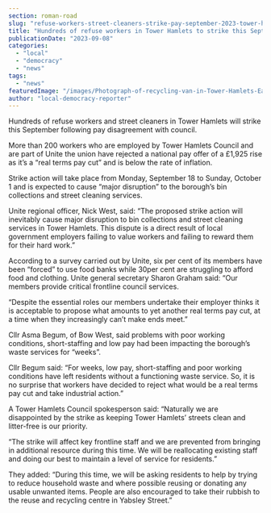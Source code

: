 ```yaml
---
section: roman-road
slug: "refuse-workers-street-cleaners-strike-pay-september-2023-tower-hamlets"
title: "Hundreds of refuse workers in Tower Hamlets to strike this September"
publicationDate: "2023-09-08"
categories: 
  - "local"
  - "democracy"
  - "news"
tags: 
  - "news"
featuredImage: "/images/Photograph-of-recycling-van-in-Tower-Hamlets-East-London.jpg"
author: "local-democracy-reporter"
---
```


Hundreds of refuse workers and street cleaners in Tower Hamlets will strike this September following pay disagreement with council.

More than 200 workers who are employed by Tower Hamlets Council and are part of Unite the union have rejected a national pay offer of a £1,925 rise as it’s a “real terms pay cut” and is below the rate of inflation.

Strike action will take place from Monday, September 18 to Sunday, October 1 and is expected to cause “major disruption” to the borough’s bin collections and street cleaning services.

Unite regional officer, Nick West, said: “The proposed strike action will inevitably cause major disruption to bin collections and street cleaning services in Tower Hamlets. This dispute is a direct result of local government employers failing to value workers and failing to reward them for their hard work.”

According to a survey carried out by Unite, six per cent of its members have been “forced” to use food banks while 30per cent are struggling to afford food and clothing. Unite general secretary Sharon Graham said: “Our members provide critical frontline council services.

“Despite the essential roles our members undertake their employer thinks it is acceptable to propose what amounts to yet another real terms pay cut, at a time when they increasingly can’t make ends meet.” 

Cllr Asma Begum, of Bow West, said problems with poor working conditions, short-staffing and low pay had been impacting the borough’s waste services for “weeks”.

Cllr Begum said: “For weeks, low pay, short-staffing and poor working conditions have left residents without a functioning waste service. So, it is no surprise that workers have decided to reject what would be a real terms pay cut and take industrial action.”

A Tower Hamlets Council spokesperson said: “Naturally we are disappointed by the strike as keeping Tower Hamlets’ streets clean and litter-free is our priority. 

“The strike will affect key frontline staff and we are prevented from bringing in additional resource during this time. We will be reallocating existing staff and doing our best to maintain a level of service for residents.”

They added: “During this time, we will be asking residents to help by trying to reduce household waste and where possible reusing or donating any usable unwanted items. People are also encouraged to take their rubbish to the reuse and recycling centre in Yabsley Street.”
